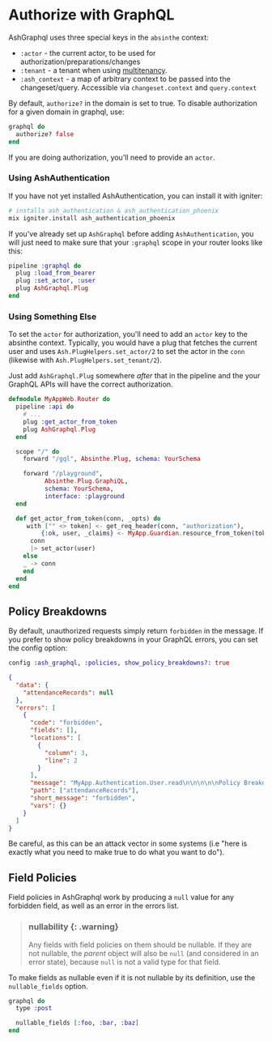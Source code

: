 # Authorize with GraphQL

AshGraphql uses three special keys in the `absinthe` context:

- `:actor` - the current actor, to be used for authorization/preparations/changes
- `:tenant` - a tenant when using [multitenancy](https://hexdocs.pm/ash/multitenancy.html).
- `:ash_context` - a map of arbitrary context to be passed into the changeset/query. Accessible via `changeset.context` and `query.context`

By default, `authorize?` in the domain is set to true. To disable authorization for a given domain in graphql, use:

```elixir
graphql do
  authorize? false
end
```

If you are doing authorization, you'll need to provide an `actor`.

### Using AshAuthentication

If you have not yet installed AshAuthentication, you can install it with igniter:

```bash
# installs ash_authentication & ash_authentication_phoenix
mix igniter.install ash_authentication_phoenix 
```

If you've already set up `AshGraphql` before adding `AshAuthentication`, you will 
just need to make sure that your `:graphql` scope in your router looks like this:

```elixir
pipeline :graphql do
  plug :load_from_bearer
  plug :set_actor, :user
  plug AshGraphql.Plug
end
```

### Using Something Else

To set the `actor` for authorization, you'll need to add an `actor` key to the
absinthe context. Typically, you would have a plug that fetches the current user and uses `Ash.PlugHelpers.set_actor/2` to set the actor in the `conn` (likewise with `Ash.PlugHelpers.set_tenant/2`).

Just add `AshGraphql.Plug` somewhere _after_ that in the pipeline and the your
GraphQL APIs will have the correct authorization.

```elixir
defmodule MyAppWeb.Router do
  pipeline :api do
    # ...
    plug :get_actor_from_token
    plug AshGraphql.Plug
  end

  scope "/" do
    forward "/gql", Absinthe.Plug, schema: YourSchema

    forward "/playground",
          Absinthe.Plug.GraphiQL,
          schema: YourSchema,
          interface: :playground
  end

  def get_actor_from_token(conn, _opts) do
     with ["" <> token] <- get_req_header(conn, "authorization"),
         {:ok, user, _claims} <- MyApp.Guardian.resource_from_token(token) do
      conn
      |> set_actor(user)
    else
    _ -> conn
    end
  end
end
```

## Policy Breakdowns

By default, unauthorized requests simply return `forbidden` in the message. If you prefer to show policy breakdowns in your GraphQL errors, you can set the config option:

```elixir
config :ash_graphql, :policies, show_policy_breakdowns?: true
```

```json
{
  "data": {
    "attendanceRecords": null
  },
  "errors": [
    {
      "code": "forbidden",
      "fields": [],
      "locations": [
        {
          "column": 3,
          "line": 2
        }
      ],
      "message": "MyApp.Authentication.User.read\n\n\n\n\nPolicy Breakdown\n  Policy | ⛔:\n    forbid unless: actor is active | ✓ | ⬇    \n    authorize if: actor is Executive | ✘ | ⬇",
      "path": ["attendanceRecords"],
      "short_message": "forbidden",
      "vars": {}
    }
  ]
}
```

Be careful, as this can be an attack vector in some systems (i.e "here is exactly what you need to make true to do what you want to do").

## Field Policies

Field policies in AshGraphql work by producing a `null` value for any forbidden field, as well as an error in the errors list.

> ### nullability {: .warning}
>
> Any fields with field policies on them should be nullable. If they are not nullable, the _parent_ object will also be `null` (and considered in an error state), because `null` is not a valid type for that field.

To make fields as nullable even if it is not nullable by its definition, use the `nullable_fields` option.

```elixir
graphql do
  type :post

  nullable_fields [:foo, :bar, :baz]
end
```
